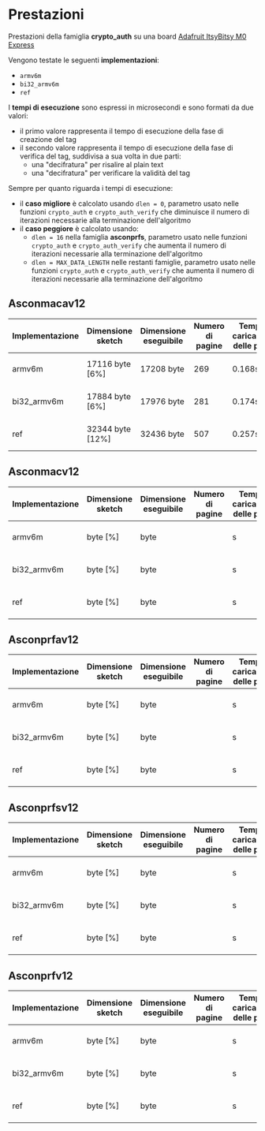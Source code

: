# Prestazioni

Prestazioni della famiglia **crypto_auth** su una board [Adafruit ItsyBitsy M0 Express](https://www.adafruit.com/product/3727)

Vengono testate le seguenti **implementazioni**:
* `armv6m`
* `bi32_armv6m`
* `ref`

I **tempi di esecuzione** sono espressi in microsecondi e sono formati da due valori:
* il primo valore rappresenta il tempo di esecuzione della fase di creazione del tag
* il secondo valore rappresenta il tempo di esecuzione della fase di verifica del tag, suddivisa a sua volta in due parti:
  * una "decifratura" per risalire al plain text
  * una "decifratura" per verificare la validità del tag

Sempre per quanto riguarda i tempi di esecuzione:
* il **caso migliore** è calcolato usando `dlen = 0`, parametro usato nelle funzioni `crypto_auth` e `crypto_auth_verify` che diminuisce il numero di iterazioni necessarie alla terminazione dell'algoritmo
* il **caso peggiore** è calcolato usando:
  * `dlen = 16` nella famiglia **asconprfs**, parametro usato nelle funzioni `crypto_auth` e `crypto_auth_verify` che aumenta il numero di iterazioni necessarie alla terminazione dell'algoritmo
  * `dlen = MAX_DATA_LENGTH` nelle restanti famiglie, parametro usato nelle funzioni `crypto_auth` e `crypto_auth_verify` che aumenta il numero di iterazioni necessarie alla terminazione dell'algoritmo

## Asconmacav12

| Implementazione | Dimensione sketch | Dimensione eseguibile | Numero di pagine | Tempo di caricamento delle pagine | Spazio variabili globali | Spazio variabili locali | Tempo di esecuzione (migliore) | Tempo di esecuzione (peggiore) |
| --------------- | ----------------- | --------------------- | ---------------- | --------------------------------- | ------------------------ | ----------------------- | ------------------------------ | ------------------------------ |
| armv6m          | 17116 byte [6%]   | 17208 byte            | 269              | 0.168s                            | 2404 byte [7%]           | 30364 byte              | 116 e 239                      | 1323 e 2659                    |
| bi32_armv6m     | 17884 byte [6%]   | 17976 byte            | 281              | 0.174s                            | 2404 byte [7%]           | 30364 byte              | 120 e 256                      | 1540 e 3077                    |
| ref             | 32344 byte [12%]  | 32436 byte            | 507              | 0.257s                            | 2404 byte [7%]           | 30364 byte              | 167 e 351                      | 2102 e 4219                    |

## Asconmacv12

| Implementazione | Dimensione sketch | Dimensione eseguibile | Numero di pagine | Tempo di caricamento delle pagine | Spazio variabili globali | Spazio variabili locali | Tempo di esecuzione (migliore) | Tempo di esecuzione (peggiore) |
| --------------- | ----------------- | --------------------- | ---------------- | --------------------------------- | ------------------------ | ----------------------- | ------------------------------ | ------------------------------ |
| armv6m          |  byte [%]   |  byte            |               | s                            | 2404 byte [7%]           | 30364 byte              |  e                       |  e                       |
| bi32_armv6m     |  byte [%]   |  byte            |               | s                            | 2404 byte [7%]           | 30364 byte              |  e                       |  e                       |
| ref             |  byte [%]  |  byte            |               | s                            | 2404 byte [7%]           | 30364 byte              |  e                       |  e                      |

## Asconprfav12

| Implementazione | Dimensione sketch | Dimensione eseguibile | Numero di pagine | Tempo di caricamento delle pagine | Spazio variabili globali | Spazio variabili locali | Tempo di esecuzione (migliore) | Tempo di esecuzione (peggiore) |
| --------------- | ----------------- | --------------------- | ---------------- | --------------------------------- | ------------------------ | ----------------------- | ------------------------------ | ------------------------------ |
| armv6m          |  byte [%]   |  byte            |               | s                            | 2404 byte [7%]           | 30364 byte              |  e                       |  e                       |
| bi32_armv6m     |  byte [%]   |  byte            |               | s                            | 2404 byte [7%]           | 30364 byte              |  e                       |  e                       |
| ref             |  byte [%]  |  byte            |               | s                            | 2404 byte [7%]           | 30364 byte              |  e                       |  e                      |

## Asconprfsv12

| Implementazione | Dimensione sketch | Dimensione eseguibile | Numero di pagine | Tempo di caricamento delle pagine | Spazio variabili globali | Spazio variabili locali | Tempo di esecuzione (migliore) | Tempo di esecuzione (peggiore) |
| --------------- | ----------------- | --------------------- | ---------------- | --------------------------------- | ------------------------ | ----------------------- | ------------------------------ | ------------------------------ |
| armv6m          |  byte [%]   |  byte            |               | s                            | 2404 byte [7%]           | 30364 byte              |  e                       |  e                       |
| bi32_armv6m     |  byte [%]   |  byte            |               | s                            | 2404 byte [7%]           | 30364 byte              |  e                       |  e                       |
| ref             |  byte [%]  |  byte            |               | s                            | 2404 byte [7%]           | 30364 byte              |  e                       |  e                      |

## Asconprfv12

| Implementazione | Dimensione sketch | Dimensione eseguibile | Numero di pagine | Tempo di caricamento delle pagine | Spazio variabili globali | Spazio variabili locali | Tempo di esecuzione (migliore) | Tempo di esecuzione (peggiore) |
| --------------- | ----------------- | --------------------- | ---------------- | --------------------------------- | ------------------------ | ----------------------- | ------------------------------ | ------------------------------ |
| armv6m          |  byte [%]   |  byte            |               | s                            | 2404 byte [7%]           | 30364 byte              |  e                       |  e                       |
| bi32_armv6m     |  byte [%]   |  byte            |               | s                            | 2404 byte [7%]           | 30364 byte              |  e                       |  e                       |
| ref             |  byte [%]  |  byte            |               | s                            | 2404 byte [7%]           | 30364 byte              |  e                       |  e                      |
